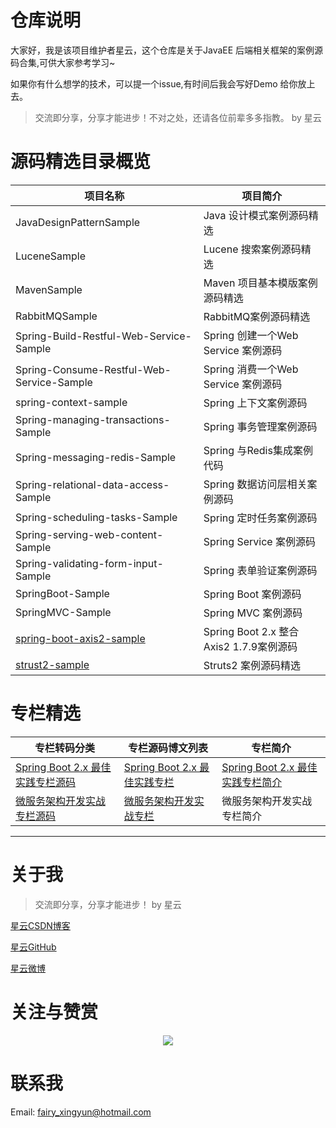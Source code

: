 # 仓库说明

大家好，我是该项目维护者星云，这个仓库是关于JavaEE 后端相关框架的案例源码合集,可供大家参考学习~

如果你有什么想学的技术，可以提一个issue,有时间后我会写好Demo 给你放上去。

> 交流即分享，分享才能进步！不对之处，还请各位前辈多多指教。  by 星云

# 源码精选目录概览

|项目名称| 项目简介|
|--|--|
| JavaDesignPatternSample | Java 设计模式案例源码精选 |
| LuceneSample| Lucene 搜索案例源码精选|
| MavenSample| Maven 项目基本模版案例源码精选|
|RabbitMQSample|RabbitMQ案例源码精选|
|Spring-Build-Restful-Web-Service-Sample|Spring 创建一个Web Service 案例源码|
|Spring-Consume-Restful-Web-Service-Sample|Spring 消费一个Web Service 案例源码|
|spring-context-sample|Spring 上下文案例源码|
|Spring-managing-transactions-Sample|Spring 事务管理案例源码|
|Spring-messaging-redis-Sample|Spring 与Redis集成案例代码|
|Spring-relational-data-access-Sample|Spring 数据访问层相关案例源码|
|Spring-scheduling-tasks-Sample|Spring 定时任务案例源码|
|Spring-serving-web-content-Sample| Spring Service 案例源码|
|Spring-validating-form-input-Sample| Spring 表单验证案例源码|
|SpringBoot-Sample | Spring Boot 案例源码|
|SpringMVC-Sample  | Spring MVC 案例源码|
[spring-boot-axis2-sample](https://github.com/geekxingyun/JavaEE-Framework-Sample/tree/master/SpringBoot-Sample/spring-boot-axis2-sample)| Spring Boot 2.x 整合Axis2 1.7.9案例源码|
|[strust2-sample](https://github.com/geekxingyun/struts2-sample)|Struts2 案例源码精选|

# 专栏精选

|专栏转码分类| 专栏源码博文列表| 专栏简介|
|--|--|--|
|  [Spring Boot 2.x 最佳实践专栏源码](https://github.com/geekxingyun/spring-boot-best-practices-sample) | [Spring  Boot 2.x 最佳实践专栏](https://xingyun.blog.csdn.net/category_9284593.html)  |[Spring Boot 2.x 最佳实践专栏简介](https://xingyun.blog.csdn.net/article/details/103041834)|
|  [微服务架构开发实战专栏源码](https://github.com/geekxingyun/spring-cloud-best-practices-sample)| [微服务架构开发实战专栏](https://xingyun.blog.csdn.net/category_9814450.html)|微服务架构开发实战专栏简介|


---

# 关于我

> 交流即分享，分享才能进步！ by 星云


[星云CSDN博客](https://blog.csdn.net/hadues)

[星云GitHub](https://github.com/geekxingyun)

[星云微博](https://weibo.com/xingyunsky)

# 关注与赞赏

<div align="center"><img src="https://github.com/geekxingyun/SpringBootBestPracticesSample/blob/master/assets/images/follow-me-and-award-me.png?raw=true"/></div>

# 联系我

Email: fairy_xingyun@hotmail.com

